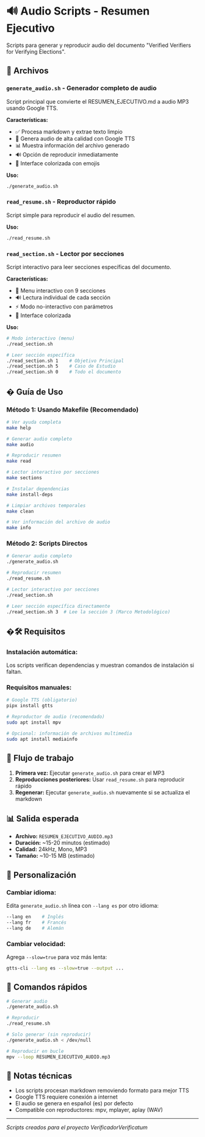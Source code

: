 # 🔊 Audio Scripts - Resumen Ejecutivo

Scripts para generar y reproducir audio del documento "Verified Verifiers for Verifying Elections".

## 📁 Archivos

### `generate_audio.sh` - Generador completo de audio
Script principal que convierte el RESUMEN_EJECUTIVO.md a audio MP3 usando Google TTS.

**Características:**
- ✅ Procesa markdown y extrae texto limpio
- 🎵 Genera audio de alta calidad con Google TTS 
- 📊 Muestra información del archivo generado
- 🔊 Opción de reproducir inmediatamente
- 🎨 Interface colorizada con emojis

**Uso:**
```bash
./generate_audio.sh
```

### `read_resume.sh` - Reproductor rápido
Script simple para reproducir el audio del resumen.

**Uso:**
```bash
./read_resume.sh
```

### `read_section.sh` - Lector por secciones
Script interactivo para leer secciones específicas del documento.

**Características:**
- 🎯 Menu interactivo con 9 secciones
- 🔊 Lectura individual de cada sección
- ⚡ Modo no-interactivo con parámetros
- 🎨 Interface colorizada

**Uso:**
```bash
# Modo interactivo (menu)
./read_section.sh

# Leer sección específica
./read_section.sh 1    # Objetivo Principal
./read_section.sh 5    # Caso de Estudio
./read_section.sh 0    # Todo el documento
```

## � Guía de Uso

### Método 1: Usando Makefile (Recomendado)
```bash
# Ver ayuda completa
make help

# Generar audio completo
make audio

# Reproducir resumen
make read

# Lector interactivo por secciones
make sections

# Instalar dependencias
make install-deps

# Limpiar archivos temporales
make clean

# Ver información del archivo de audio
make info
```

### Método 2: Scripts Directos
```bash
# Generar audio completo
./generate_audio.sh

# Reproducir resumen
./read_resume.sh

# Lector interactivo por secciones
./read_section.sh

# Leer sección específica directamente
./read_section.sh 3  # Lee la sección 3 (Marco Metodológico)
```

## �🛠️ Requisitos

### Instalación automática:
Los scripts verifican dependencias y muestran comandos de instalación si faltan.

### Requisitos manuales:
```bash
# Google TTS (obligatorio)
pipx install gtts

# Reproductor de audio (recomendado)
sudo apt install mpv

# Opcional: información de archivos multimedia
sudo apt install mediainfo
```

## 🎯 Flujo de trabajo

1. **Primera vez:** Ejecutar `generate_audio.sh` para crear el MP3
2. **Reproducciones posteriores:** Usar `read_resume.sh` para reproducir rápido
3. **Regenerar:** Ejecutar `generate_audio.sh` nuevamente si se actualiza el markdown

## 📊 Salida esperada

- **Archivo:** `RESUMEN_EJECUTIVO_AUDIO.mp3`
- **Duración:** ~15-20 minutos (estimado)
- **Calidad:** 24kHz, Mono, MP3
- **Tamaño:** ~10-15 MB (estimado)

## 🔧 Personalización

### Cambiar idioma:
Edita `generate_audio.sh` línea con `--lang es` por otro idioma:
```bash
--lang en    # Inglés
--lang fr    # Francés
--lang de    # Alemán
```

### Cambiar velocidad:
Agrega `--slow=true` para voz más lenta:
```bash
gtts-cli --lang es --slow=true --output ...
```

## 🚀 Comandos rápidos

```bash
# Generar audio
./generate_audio.sh

# Reproducir
./read_resume.sh

# Solo generar (sin reproducir)
./generate_audio.sh < /dev/null

# Reproducir en bucle
mpv --loop RESUMEN_EJECUTIVO_AUDIO.mp3
```

## 📝 Notas técnicas

- Los scripts procesan markdown removiendo formato para mejor TTS
- Google TTS requiere conexión a internet
- El audio se genera en español (es) por defecto
- Compatible con reproductores: mpv, mplayer, aplay (WAV)

---
*Scripts creados para el proyecto VerificadorVerificatum*